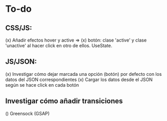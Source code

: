 # To-do

## CSS/JS:
  (x) Añadir efectos hover y active
    => (x) botón: clase 'active' y clase 'unactive' al hacer click en otro de ellos. UseState.

## JS/JSON:

  (x) Investigar cómo dejar marcada una opción (botón) por defecto con los datos del JSON correspondientes
  (x) Cargar los datos desde el JSON según se hace click en cada botón

## Investigar cómo añadir transiciones
  () Greensock (GSAP)
